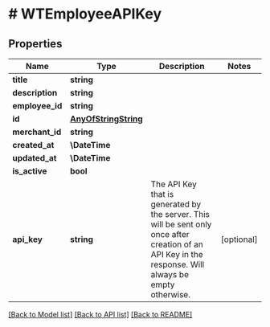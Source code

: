 # # WTEmployeeAPIKey

## Properties

Name | Type | Description | Notes
------------ | ------------- | ------------- | -------------
**title** | **string** |  |
**description** | **string** |  |
**employee_id** | **string** |  |
**id** | [**AnyOfStringString**](AnyOfStringString.md) |  |
**merchant_id** | **string** |  |
**created_at** | **\DateTime** |  |
**updated_at** | **\DateTime** |  |
**is_active** | **bool** |  |
**api_key** | **string** | The API Key that is generated by the server. This will be sent only once after creation of an API Key in the response. Will always be empty otherwise. | [optional]

[[Back to Model list]](../../README.md#models) [[Back to API list]](../../README.md#endpoints) [[Back to README]](../../README.md)
